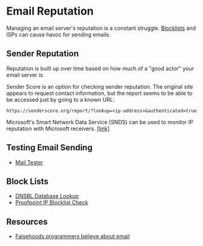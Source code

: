 # Email Reputation

Managing an email server's reputation is a constant struggle.
[Blocklists](devops/blocklists.md) and ISPs can cause havoc for sending emails.

## Sender Reputation

Reputation is built up over time based on how much of a "good actor" your email
server is.

Sender Score is an option for checking sender reputation. The original site
appears to request contact information, but the report seems to be able to be
accessed just by going to a known URL:

```
https://senderscore.org/report/?lookup=<ip-address>&authenticated=true
```

Microsoft's Smart Network Data Service (SNDS) can be used to monitor IP
reputation with Microsoft receivers.
[[link]](https://sendersupport.olc.protection.outlook.com/snds/index.aspx)

## Testing Email Sending

- [Mail Tester](https://www.mail-tester.com)

## Block Lists

- [DNSBL Database Lookup](https://www.dnsbl.info/dnsbl-database-check.php)
- [Proofpoint IP Blocklist Check](https://ipcheck.proofpoint.com/)

## Resources

- [Falsehoods programmers believe about email](https://beesbuzz.biz/code/439-Falsehoods-programmers-believe-about-email)

